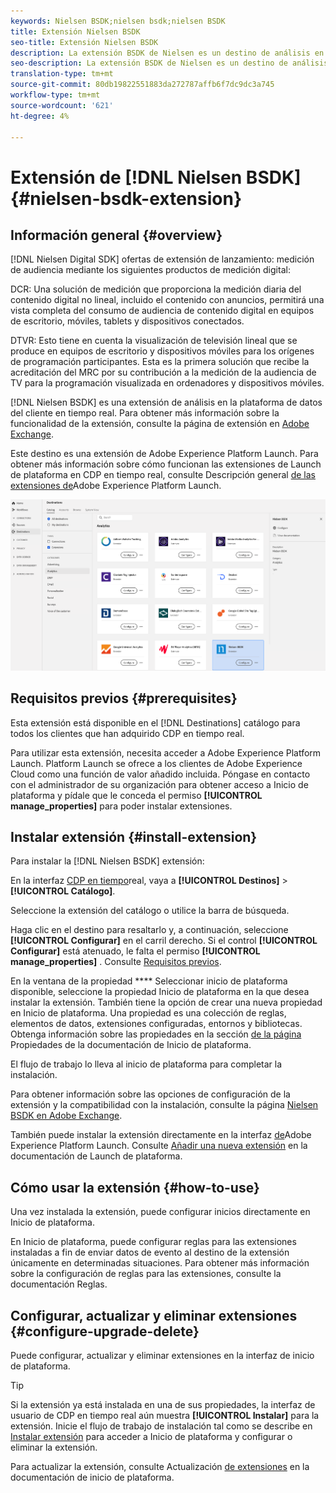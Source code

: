 ```yaml
---
keywords: Nielsen BSDK;nielsen bsdk;nielsen BSDK
title: Extensión Nielsen BSDK
seo-title: Extensión Nielsen BSDK
description: La extensión BSDK de Nielsen es un destino de análisis en la plataforma de datos del cliente en tiempo real. Para obtener más información sobre la funcionalidad de la extensión, consulte la página de extensión en Adobe Exchange.
seo-description: La extensión BSDK de Nielsen es un destino de análisis en la plataforma de datos del cliente en tiempo real. Para obtener más información sobre la funcionalidad de la extensión, consulte la página de extensión en Adobe Exchange.
translation-type: tm+mt
source-git-commit: 80db19822551883da272787affb6f7dc9dc3a745
workflow-type: tm+mt
source-wordcount: '621'
ht-degree: 4%

---
```



# Extensión de [!DNL Nielsen BSDK] {#nielsen-bsdk-extension}

## Información general {#overview}

[!DNL Nielsen Digital SDK] ofertas de extensión de lanzamiento: medición de audiencia mediante los siguientes productos de medición digital:

DCR: Una solución de medición que proporciona la medición diaria del contenido digital no lineal, incluido el contenido con anuncios, permitirá una vista completa del consumo de audiencia de contenido digital en equipos de escritorio, móviles, tablets y dispositivos conectados.

DTVR: Esto tiene en cuenta la visualización de televisión lineal que se produce en equipos de escritorio y dispositivos móviles para los orígenes de programación participantes. Esta es la primera solución que recibe la acreditación del MRC por su contribución a la medición de la audiencia de TV para la programación visualizada en ordenadores y dispositivos móviles.

[!DNL Nielsen BSDK] es una extensión de análisis en la plataforma de datos del cliente en tiempo real. Para obtener más información sobre la funcionalidad de la extensión, consulte la página de extensión en [Adobe Exchange](https://exchange.adobe.com/experiencecloud.details.101361.html).

Este destino es una extensión de Adobe Experience Platform Launch. Para obtener más información sobre cómo funcionan las extensiones de Launch de plataforma en CDP en tiempo real, consulte Descripción general [de las extensiones de](../launch-extensions/overview.md)Adobe Experience Platform Launch.

![Extensión Nielsen BSDK](../../assets/catalog/analytics/nielsen-bsdk/catalog.png)

## Requisitos previos  {#prerequisites}

Esta extensión está disponible en el [!DNL Destinations] catálogo para todos los clientes que han adquirido CDP en tiempo real.

Para utilizar esta extensión, necesita acceder a Adobe Experience Platform Launch. Platform Launch se ofrece a los clientes de Adobe Experience Cloud como una función de valor añadido incluida. Póngase en contacto con el administrador de su organización para obtener acceso a Inicio de plataforma y pídale que le conceda el permiso **[!UICONTROL manage_properties]** para poder instalar extensiones.

## Instalar extensión {#install-extension}

Para instalar la [!DNL Nielsen BSDK] extensión:

En la interfaz [CDP en tiempo](http://platform.adobe.com/)real, vaya a **[!UICONTROL Destinos]** > **[!UICONTROL Catálogo]**.

Seleccione la extensión del catálogo o utilice la barra de búsqueda.

Haga clic en el destino para resaltarlo y, a continuación, seleccione **[!UICONTROL Configurar]** en el carril derecho. Si el control **[!UICONTROL Configurar]** está atenuado, le falta el permiso **[!UICONTROL manage_properties]** . Consulte [Requisitos previos](#prerequisites).

En la ventana de la propiedad **** Seleccionar inicio de plataforma disponible, seleccione la propiedad Inicio de plataforma en la que desea instalar la extensión. También tiene la opción de crear una nueva propiedad en Inicio de plataforma. Una propiedad es una colección de reglas, elementos de datos, extensiones configuradas, entornos y bibliotecas. Obtenga información sobre las propiedades en la sección [de la página](https://experienceleague.adobe.com/docs/launch/using/reference/admin/companies-and-properties.html#properties-page) Propiedades de la documentación de Inicio de plataforma.

El flujo de trabajo lo lleva al inicio de plataforma para completar la instalación.

Para obtener información sobre las opciones de configuración de la extensión y la compatibilidad con la instalación, consulte la página [Nielsen BSDK en Adobe Exchange](https://exchange.adobe.com/experiencecloud.details.101361.html).

También puede instalar la extensión directamente en la interfaz [de](https://launch.adobe.com/)Adobe Experience Platform Launch. Consulte [Añadir una nueva extensión](https://experienceleague.adobe.com/docs/launch/using/reference/manage-resources/extensions/overview.html?lang=en#add-a-new-extension) en la documentación de Launch de plataforma.

## Cómo usar la extensión {#how-to-use}

Una vez instalada la extensión, puede configurar inicios directamente en Inicio de plataforma.

En Inicio de plataforma, puede configurar reglas para las extensiones instaladas a fin de enviar datos de evento al destino de la extensión únicamente en determinadas situaciones. Para obtener más información sobre la configuración de reglas para las extensiones, consulte la documentación [](https://experienceleague.adobe.com/docs/launch/using/reference/manage-resources/rules.html)Reglas.

## Configurar, actualizar y eliminar extensiones {#configure-upgrade-delete}

Puede configurar, actualizar y eliminar extensiones en la interfaz de inicio de plataforma.

>[!TIP]
>
>Si la extensión ya está instalada en una de sus propiedades, la interfaz de usuario de CDP en tiempo real aún muestra **[!UICONTROL Instalar]** para la extensión. Inicie el flujo de trabajo de instalación tal como se describe en [Instalar extensión](#install-extension) para acceder a Inicio de plataforma y configurar o eliminar la extensión.

Para actualizar la extensión, consulte Actualización [de extensiones](https://experienceleague.adobe.com/docs/launch/using/reference/manage-resources/extensions/extension-upgrade.html) en la documentación de inicio de plataforma.